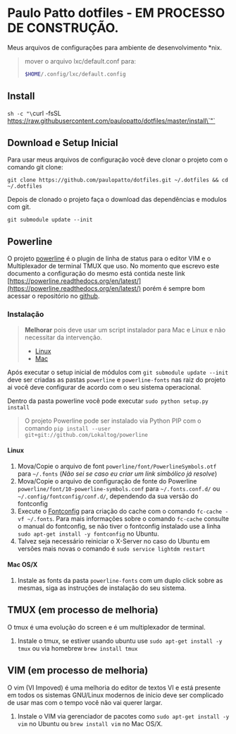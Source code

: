 # Paulo Patto dotfiles - EM PROCESSO DE CONSTRUÇÃO.

Meus arquivos de configurações para ambiente de desenvolvimento \*nix.


> mover o arquivo lxc/default.conf para:
> ```sh
> $HOME/.config/lxc/default.config
> ```


## Install
`sh -c "\`curl -fsSL https://raw.githubusercontent.com/paulopatto/dotfiles/master/install\`"`



## Download e Setup Inicial

Para usar meus arquivos de configuração você deve clonar o projeto com o comando git clone:

`git clone https://github.com/paulopatto/dotfiles.git ~/.dotfiles && cd ~/.dotfiles`

Depois de clonado o projeto faça o download das dependências e modulos com git.

`git submodule update --init`


## Powerline

O projeto [powerline](https://github.com/Lokaltog/powerline) é o plugin de linha de status para o editor VIM e o Multiplexador de terminal TMUX que uso.
No momento que escrevo este documento a configuração do mesmo está contida neste link [https://powerline.readthedocs.org/en/latest/](https://powerline.readthedocs.org/en/latest/) porém é sempre bom acessar o repositório no [github](https://github.com/Lokaltog/powerline).

### Instalação

> **Melhorar** pois deve usar um script instalador para Mac e Linux e não necessitar da intervenção.
> - [Linux](https://powerline.readthedocs.org/en/latest/installation/linux.html#installation-linux)
> - [Mac](https://powerline.readthedocs.org/en/latest/installation/osx.html#installation-osx)

Após executar o setup inicial de módulos com `git submodule update --init` deve ser criadas as pastas `powerline` e `powerline-fonts` nas raiz do projeto ai você deve configurar de acordo com o seu sistema operacional.

Dentro da pasta powerline você pode executar `sudo python setup.py install`

> O projeto Powerline pode ser instalado via Python PIP com o comando `pip install --user git+git://github.com/Lokaltog/powerline`

#### Linux

1. Mova/Copie o arquivo de font `powerline/font/PowerlineSymbols.otf` para `~/.fonts` (*Não sei se caso eu criar um link simbólico já resolve*)
2. Mova/Copie o arquivo de configuração de fonte do Powerline `powerline/font/10-powerline-symbols.conf` para `~/.fonts.conf.d/` ou `~/.config/fontconfig/conf.d/`, dependendo da sua versão do fontconfig
3. Execute o [Fontconfig](http://en.wikipedia.org/wiki/Fontconfig) para criação do cache com o comando `fc-cache -vf ~/.fonts`. Para mais informações sobre o comando `fc-cache` consulte o manual do fontconfig, se não tiver o fontconfig instalado use a linha `sudo apt-get install -y fontconfig` no Ubuntu.
4. Talvez seja necessário reiniciar o X-Server no caso do Ubuntu em versões mais novas o comando é `sudo service lightdm restart`

#### Mac OS/X

1. Instale as fonts da pasta `powerline-fonts` com um duplo click sobre as mesmas, siga as instruções de instalação do seu sistema.

## TMUX (em processo de melhoria)
O tmux é uma evolução do screen e é um multiplexador de terminal.

1. Instale o tmux, se estiver usando ubuntu use `sudo apt-get install -y tmux` ou via homebrew `brew install tmux`

## VIM (em processo de melhoria)
O vim (VI Impoved) é uma melhoria do editor de textos VI e está presente em todos os sistemas GNU/Linux modernos de inicio deve ser complicado de usar mas com o tempo você não vai querer largar.

1. Instale o VIM via gerenciador de pacotes como `sudo apt-get install -y vim` no Ubuntu ou `brew install vim` no Mac OS/X.
